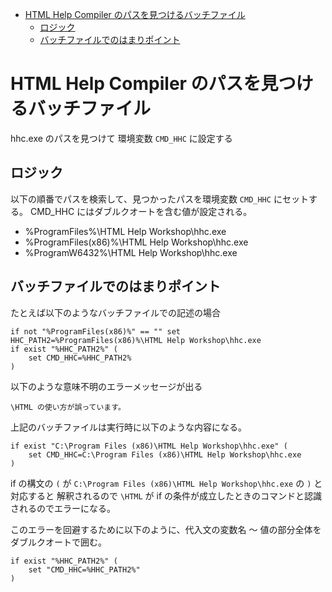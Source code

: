 ﻿<!-- TOC -->

- [HTML Help Compiler のパスを見つけるバッチファイル](#html-help-compiler-のパスを見つけるバッチファイル)
    - [ロジック](#ロジック)
    - [バッチファイルでのはまりポイント](#バッチファイルでのはまりポイント)

<!-- /TOC -->

# HTML Help Compiler のパスを見つけるバッチファイル

hhc.exe のパスを見つけて 環境変数 `CMD_HHC` に設定する

## ロジック

以下の順番でパスを検索して、見つかったパスを環境変数 `CMD_HHC` にセットする。
CMD_HHC にはダブルクオートを含む値が設定される。

- %ProgramFiles%\HTML Help Workshop\hhc.exe
- %ProgramFiles(x86)%\HTML Help Workshop\hhc.exe
- %ProgramW6432%\HTML Help Workshop\hhc.exe

## バッチファイルでのはまりポイント

たとえば以下のようなバッチファイルでの記述の場合

```
if not "%ProgramFiles(x86)%" == "" set HHC_PATH2=%ProgramFiles(x86)%\HTML Help Workshop\hhc.exe
if exist "%HHC_PATH2%" (
	set CMD_HHC=%HHC_PATH2%
)
```

以下のような意味不明のエラーメッセージが出る

```
\HTML の使い方が誤っています。
```

上記のバッチファイルは実行時に以下のような内容になる。

```
if exist "C:\Program Files (x86)\HTML Help Workshop\hhc.exe" (
	set CMD_HHC=C:\Program Files (x86)\HTML Help Workshop\hhc.exe
)
```

if の構文の `(` が `C:\Program Files (x86)\HTML Help Workshop\hhc.exe` の `)` と対応すると
解釈されるので `\HTML` が if の条件が成立したときのコマンドと認識されるのでエラーになる。

このエラーを回避するために以下のように、代入文の変数名 ～ 値の部分全体をダブルクオートで囲む。

```
if exist "%HHC_PATH2%" (
	set "CMD_HHC=%HHC_PATH2%"
)
```
